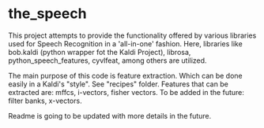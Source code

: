 # the_speech
This project attempts to provide the functionality offered by various libraries used for Speech Recognition in a 'all-in-one' fashion.
Here, libraries like bob.kaldi (python wrapper fot the Kaldi Project), librosa, python_speech_features, cyvlfeat, among others are utilized.

The main purpose of this code is feature extraction. Which can be done easily in a Kaldi's "style". See "recipes" folder.
Features that can be extracted are: mffcs, i-vectors, fisher vectors.
To be added in the future: filter banks, x-vectors.

Readme is going to be updated with more details in the future.
